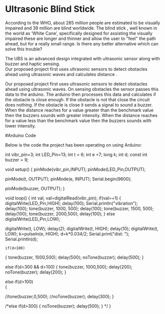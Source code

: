 # Ultrasonic Blind Stick
According to the WHO, about 285 million people are estimated to be visually impaired and 39 million are blind worldwide. 
The blind stick , well known in the world as ‘White Cane’, specifically designed for assisting the visually impaired these are longer 
and thinner and allow the user to "feel" the path ahead, but for a really small range.
Is there any better alternative which can solve this trouble?

The UBS is an advanced design integrated with ultrasonic sensor along with buzzer and haptic sensing.  
Our proposed project first uses ultrasonic sensors to detect obstacles ahead using ultrasonic waves and calculates distance .

Our proposed project first uses ultrasonic sensors to detect obstacles ahead using ultrasonic waves. 
On sensing obstacles the sensor passes this data to the arduino. The arduino then processes this data and calculates if the obstacle is close enough. If the obstacle is not that close the circuit does nothing. 
If the obstacle is close it sends a signal to sound a buzzer. 
When the distance reaches for a value greater than the benchmark value then the buzzers sounds with greater intensity.
When the distance reaches for a value less than the benchmark value then the buzzers sounds with lower intensity.

#Arduino Code

Below is the code the project has been operating on using Arduino:

int vibr_pin=3;
int LED_Pin=13;
int t = 6;
int e =7;
long k;
int d;
const int buzzer = 9;

void setup() {
  pinMode(vibr_pin,INPUT);
  pinMode(LED_Pin,OUTPUT);

  pinMode(t, OUTPUT);
  pinMode(e, INPUT);
  Serial.begin(9600);

  pinMode(buzzer, OUTPUT);
}

void loop() {
  int val;
  val=digitalRead(vibr_pin);
  if(val==1)
  {
    digitalWrite(LED_Pin,HIGH);
    delay(100);
    Serial.println("vibration");
    delay(100);
    tone(buzzer, 1000, 500);
    delay(100);
    tone(buzzer, 1500, 500);
    delay(100);
    tone(buzzer, 2000,500);
    delay(100); 
   }
   else
   digitalWrite(LED_Pin,LOW);

  digitalWrite(t, LOW);
  delay(2);
  digitalWrite(t, HIGH);
  delay(10);
  digitalWrite(t, LOW);
  k=pulseIn(e, HIGH);
  d=k*0.034/2;
  Serial.print("dist: ");
  Serial.println(d);

    if(d<100)
  {
   tone(buzzer, 1000,500);
   delay(500);
   noTone(buzzer);
   delay(500);
  }

  else if(d<300 && d>100)
  {
    tone(buzzer, 1000,500);
   delay(200);
   noTone(buzzer);
   delay(200);
  }
  
  else if(d>100)  
  { 
   
  //tone(buzzer,0,500);
   //noTone(buzzer);
   delay(300);
  }
  
  /*else if(d>300)
  { 
   noTone(buzzer);
   delay(500);
  }
  */
}
